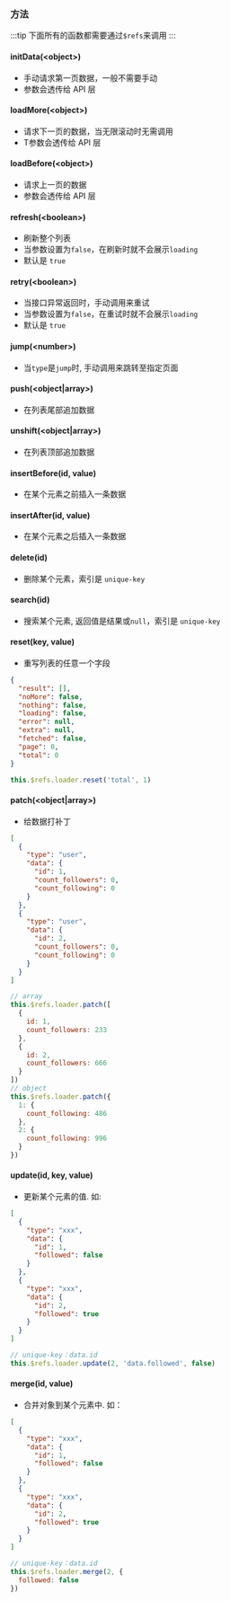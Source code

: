 ### 方法

<Phone page="method" />

:::tip
下面所有的函数都需要通过`$refs`来调用
:::

#### initData(\<object\>)
- 手动请求第一页数据，一般不需要手动
- 参数会透传给 API 层

#### loadMore(\<object\>)
- 请求下一页的数据，当无限滚动时无需调用
- T参数会透传给 API 层

#### loadBefore(\<object\>)
- 请求上一页的数据
- 参数会透传给 API 层

#### refresh(\<boolean\>)
- 刷新整个列表
- 当参数设置为`false`，在刷新时就不会展示`loading`
- 默认是 `true`

#### retry(\<boolean\>)
- 当接口异常返回时，手动调用来重试
- 当参数设置为`false`，在重试时就不会展示`loading`
- 默认是 `true`

#### jump(\<number\>)
- 当`type`是`jump`时, 手动调用来跳转至指定页面

#### push(\<object|array\>)
- 在列表尾部追加数据

#### unshift(\<object|array\>)
- 在列表顶部追加数据

#### insertBefore(id, value)
- 在某个元素之前插入一条数据

#### insertAfter(id, value)
- 在某个元素之后插入一条数据

#### delete(id)
- 删除某个元素，索引是 `unique-key`

#### search(id)
- 搜索某个元素, 返回值是结果或`null`，索引是 `unique-key`

#### reset(key, value)
- 重写列表的任意一个字段
```json
{
  "result": [],
  "noMore": false,
  "nothing": false,
  "loading": false,
  "error": null,
  "extra": null,
  "fetched": false,
  "page": 0,
  "total": 0
}
```
```javascript
this.$refs.loader.reset('total', 1)
```

#### patch(\<object|array\>)
- 给数据打补丁
```json
[
  {
    "type": "user",
    "data": {
      "id": 1,
      "count_followers": 0,
      "count_following": 0
    }
  },
  {
    "type": "user",
    "data": {
      "id": 2,
      "count_followers": 0,
      "count_following": 0
    }
  }
]
```
```javascript
// array
this.$refs.loader.patch([
  {
    id: 1,
    count_followers: 233
  },
  {
    id: 2,
    count_followers: 666
  }
])
// object
this.$refs.loader.patch({
  1: {
    count_following: 486
  },
  2: {
    count_following: 996
  }
})
```

#### update(id, key, value)
- 更新某个元素的值. 如:
```json
[
  {
    "type": "xxx",
    "data": {
      "id": 1,
      "followed": false
    }
  },
  {
    "type": "xxx",
    "data": {
      "id": 2,
      "followed": true
    }
  }
]
```
```javascript
// unique-key：data.id
this.$refs.loader.update(2, 'data.followed', false)
```

#### merge(id, value)
- 合并对象到某个元素中. 如：
```json
[
  {
    "type": "xxx",
    "data": {
      "id": 1,
      "followed": false
    }
  },
  {
    "type": "xxx",
    "data": {
      "id": 2,
      "followed": true
    }
  }
]
```
```javascript
// unique-key：data.id
this.$refs.loader.merge(2, {
  followed: false
})
```
